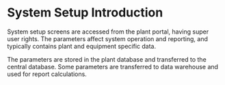 # System Setup Introduction

System setup screens are accessed from the plant portal, having super user rights. The parameters affect system operation and reporting, and typically contains plant and equipment specific data.

The parameters are stored in the plant database and transferred to the central database. Some parameters are transferred to data warehouse and used for report calculations.